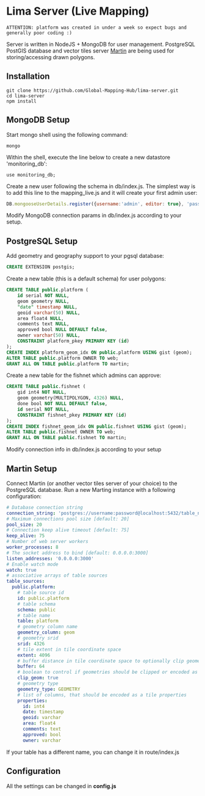 # Lima Server (Live Mapping)

```shell
ATTENTION: platform was created in under a week so expect bugs and generally poor coding :)
```

Server is written in NodeJS + MongoDB for user management. PostgreSQL PostGIS database and vector tiles server [Martin](https://github.com/urbica/martin/) are being used for storing/accessing drawn polygons.


## Installation
```shell
git clone https://github.com/Global-Mapping-Hub/lima-server.git
cd lima-server
npm install
```


## MongoDB Setup
Start mongo shell using the following command:

```shell
mongo
```

Within the shell, execute the line below to create a new datastore 'monitoring_db':
```shell
use monitoring_db;
```

Create a new user following the schema in db/index.js. The simplest way is to add this line to the mapping_live.js and it will create your first admin user:
```js
DB.mongooseUserDetails.register({username:'admin', editor: true}, 'password');
```

Modify MongoDB connection params in db/index.js according to your setup.


## PostgreSQL Setup
Add geometry and geography support to your pgsql database:
```sql
CREATE EXTENSION postgis;
```

Create a new table (this is a default schema) for user polygons:
```sql
CREATE TABLE public.platform (
	id serial NOT NULL,
	geom geometry NULL,
	"date" timestamp NULL,
	geoid varchar(50) NULL,
	area float4 NULL,
	comments text NULL,
	approved bool NULL DEFAULT false,
	owner varchar(50) NULL,
	CONSTRAINT platform_pkey PRIMARY KEY (id)
);
CREATE INDEX platform_geom_idx ON public.platform USING gist (geom);
ALTER TABLE public.platform OWNER TO web;
GRANT ALL ON TABLE public.platform TO martin;
```

Create a new table for the fishnet which admins can approve:
```sql
CREATE TABLE public.fishnet (
	gid int4 NOT NULL,
	geom geometry(MULTIPOLYGON, 4326) NULL,
	done bool NOT NULL DEFAULT false,
	id serial NOT NULL,
	CONSTRAINT fishnet_pkey PRIMARY KEY (id)
);
CREATE INDEX fishnet_geom_idx ON public.fishnet USING gist (geom);
ALTER TABLE public.fishnet OWNER TO web;
GRANT ALL ON TABLE public.fishnet TO martin;
```

Modify connection info in db/index.js according to your setup

## Martin Setup
Connect Martin (or another vector tiles server of your choice) to the PostgreSQL database.
Run a new Marting instance with a following configuration:
```yaml
# Database connection string
connection_string: 'postgres://username:password@localhost:5432/table_name'
# Maximum connections pool size [default: 20]
pool_size: 20
# Connection keep alive timeout [default: 75]
keep_alive: 75
# Number of web server workers
worker_processes: 8
# The socket address to bind [default: 0.0.0.0:3000]
listen_addresses: '0.0.0.0:3000'
# Enable watch mode
watch: true
# associative arrays of table sources
table_sources:
  public.platform:
    # table source id
    id: public.platform
    # table schema
    schema: public
    # table name
    table: platform
    # geometry column name
    geometry_column: geom
    # geometry srid
    srid: 4326
    # tile extent in tile coordinate space
    extent: 4096
    # buffer distance in tile coordinate space to optionally clip geometries
    buffer: 64
    # boolean to control if geometries should be clipped or encoded as is
    clip_geom: true
    # geometry type
    geometry_type: GEOMETRY
    # list of columns, that should be encoded as a tile properties
    properties:
      id: int4
      date: timestamp
      geoid: varchar
      area: float4
      comments: text
      approved: bool
      owner: varchar
```

If your table has a different name, you can change it in route/index.js

## Configuration
All the settings can be changed in **config.js**